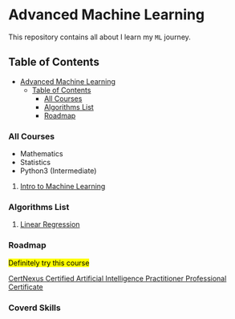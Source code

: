 # Advanced Machine Learning

This repository contains all about I learn my `ML` journey.

## Table of Contents

- [Advanced Machine Learning](#advanced-machine-learning)
  - [Table of Contents](#table-of-contents)
    - [All Courses](#all-courses)
    - [Algorithms List](#algorithms-list)
    - [Roadmap](#roadmap)

### All Courses

- Mathematics
- Statistics
- Python3 (Intermediate)

1. [Intro to Machine Learning](https://classroom.udacity.com/courses/ud120)

### Algorithms List

1. [Linear Regression](colab-link)

### Roadmap

<mark>Definitely try this course</mark>

[CertNexus Certified Artificial Intelligence Practitioner Professional Certificate](https://www.coursera.org/professional-certificates/certified-artificial-intelligence-practitioner)

### Coverd Skills
